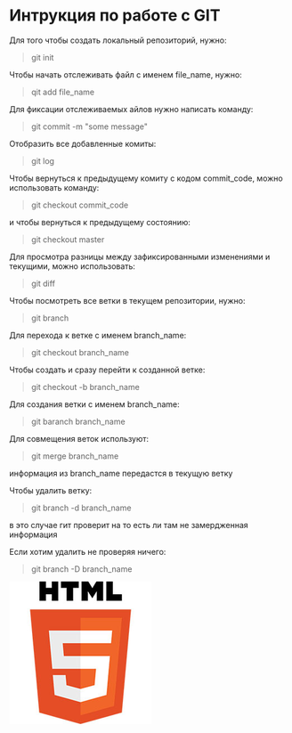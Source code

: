 # Интрукция по работе с GIT
Для того чтобы создать локальный репозиторий, нужно:
> git init

Чтобы начать отслеживать файл с именем file_name, нужно:
> qit add file_name

Для фиксации отслеживаемых айлов нужно написать команду:
> git commit -m "some message"

Отобразить все добавленные комиты:
> git log

Чтобы вернуться к предыдущему комиту с кодом commit_code, можно использовать команду:
> git checkout commit_code

и чтобы вернуться к предыдущему состоянию:
> git checkout master

Для просмотра разницы между зафиксированными изменениями и текущими, можно использовать:
> git diff

Чтобы посмотреть все ветки в текущем репозитории, нужно:

> git branch

Для перехода к ветке с именем branch_name:

> git checkout branch_name

Чтобы создать и сразу перейти к созданной ветке:

> git checkout -b branch_name

Для создания ветки с именем branch_name:

> git baranch branch_name

Для совмещения веток используют:
> git merge branch_name

информация из branch_name передастся в текущую ветку

Чтобы удалить ветку:

> git branch -d branch_name

в это случае гит проверит на то есть ли там не замердженная информация

Если хотим удалить не проверяя ничего:

> git branch -D branch_name

![some pic](/image/HTML5_Logo.jpg)